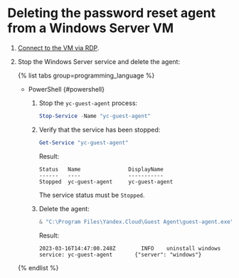 # Deleting the password reset agent from a Windows Server VM

1. [Connect to the VM via RDP](../vm-connect/rdp.md).
1. Stop the Windows Server service and delete the agent:

   {% list tabs group=programming_language %}

   - PowerShell {#powershell}

     1. Stop the `yc-guest-agent` process:

        ```powershell
        Stop-Service -Name "yc-guest-agent"
        ```

     1. Verify that the service has been stopped:

        ```powershell
        Get-Service "yc-guest-agent"
        ```

        Result:

        ```text
        Status   Name               DisplayName
        ------   ----               -----------
        Stopped  yc-guest-agent     yc-guest-agent
        ```

        The service status must be `Stopped`.

     1. Delete the agent:

        ```powershell
        & "C:\Program Files\Yandex.Cloud\Guest Agent\guest-agent.exe" uninstall
        ```

        Result:

        ```text
        2023-03-16T14:47:00.248Z        INFO    uninstall windows service: yc-guest-agent       {"server": "windows"}
        ```

   {% endlist %}